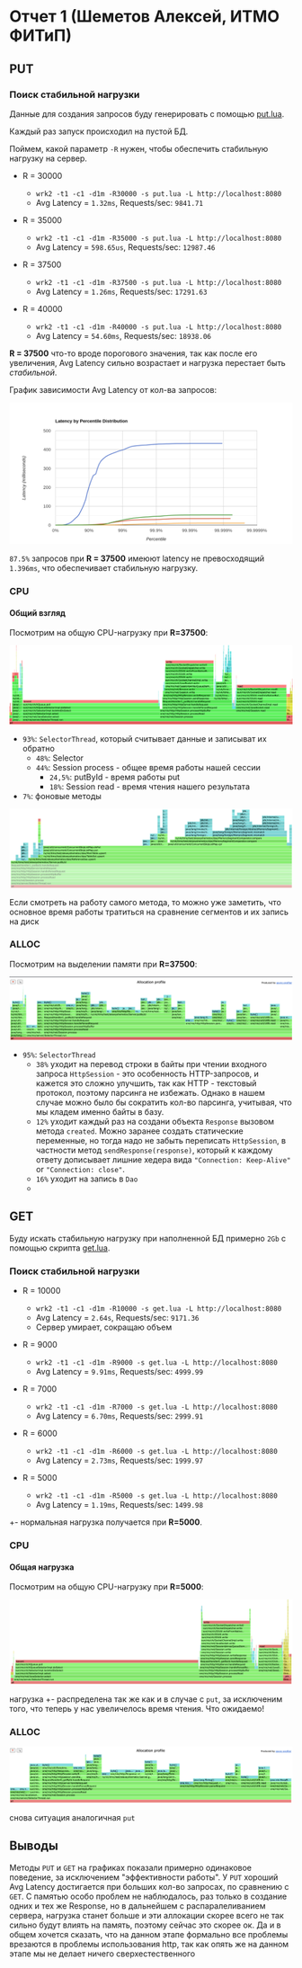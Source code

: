 # Отчет 1 (Шеметов Алексей, ИТМО ФИТиП)

## PUT

### Поиск стабильной нагрузки

Данные для создания запросов буду генерировать с помощью [put.lua](./wrk/put.lua).

Каждый раз запуск происходил на пустой БД.

Поймем, какой параметр `-R` нужен, чтобы обеспечить стабильную нагрузку на сервер.

- R = 30000
    - `wrk2 -t1 -c1 -d1m -R30000 -s put.lua -L http://localhost:8080`
    - Avg Latency = `1.32ms`, Requests/sec: `9841.71`

- R = 35000
    - `wrk2 -t1 -c1 -d1m -R35000 -s put.lua -L http://localhost:8080`
    - Avg Latency = `598.65us`, Requests/sec: `12987.46`

- R = 37500
    - `wrk2 -t1 -c1 -d1m -R37500 -s put.lua -L http://localhost:8080`
    - Avg Latency = `1.26ms`, Requests/sec: `17291.63`

- R = 40000
    - `wrk2 -t1 -c1 -d1m -R40000 -s put.lua -L http://localhost:8080`
    - Avg Latency = `54.60ms`, Requests/sec: `18938.06`


__R = 37500__ что-то вроде порогового значения, так как после его увеличения, Avg Latency сильно возрастает и нагрузка перестает быть _стабильной_.

График зависимости Avg Latency от кол-ва запросов:

![](./img/put-hist.png)

`87.5%` запросов при __R = 37500__ имеюют latency не превосходящий `1.396ms`, что обеспечивает стабильную нагрузку.

### CPU

#### Общий взгляд

Посмотрим на общую CPU-нагрузку при __R=37500__:

![](./img/cpu37500.png)

- `93%`: `SelectorThread`, который считывает данные и записыват их обратно
    - `48%`: Selector
    - `44%`: Session process - общее время работы нашей сессии
      - `24,5%`: putById - время работы put
      - `18%`: Session read - время чтения нашего результата
- `7%`: фоновые методы

![](./img/cpu_method.png)

Если смотреть на работу самого метода, то можно уже заметить, что основное время работы тратиться на сравнение сегментов и их запись на диск

### ALLOC

Посмотрим на выделении памяти при __R=37500__:

![](./img/allocate.png)

- `95%`: `SelectorThread`
    - `38%` уходит на перевод строки в байты при чтении входного запроса `HttpSession` - это особенность HTTP-запросов, и кажется это сложно улучшить, так как HTTP - текстовый протокол, поэтому парсинга не избежать. Однако в нашем случае можно было бы сократить кол-во парсинга, учитывая, что мы кладем именно байты в базу.
    - `12%` уходит каждый раз на создани объекта `Response` вызовом метода `created`. Можно заранее создать статические переменные, но тогда надо не забыть переписать `HttpSession`, в частности метод `sendResponse(response)`, который к каждому ответу дописывает лишние хедера вида `"Connection: Keep-Alive"` or `"Connection: close"`.
    - `16%` уходит на запись в `Dao`
    - 
## GET

Буду искать стабильную нагрузку при наполненной БД примерно `2Gb` с помощью скрипта [get.lua](./wrk/getu.lua).

### Поиск стабильной нагрузки

- R = 10000
    - `wrk2 -t1 -c1 -d1m -R10000 -s get.lua -L http://localhost:8080`
    - Avg Latency = `2.64s`, Requests/sec: `9171.36`
    - Сервер умирает, сокращаю объем

- R = 9000
    - `wrk2 -t1 -c1 -d1m -R9000 -s get.lua -L http://localhost:8080`
    - Avg Latency = `9.91ms`, Requests/sec: `4999.99`

- R = 7000
    - `wrk2 -t1 -c1 -d1m -R7000 -s get.lua -L http://localhost:8080`
    - Avg Latency = `6.70ms`, Requests/sec: `2999.91`

- R = 6000
    - `wrk2 -t1 -c1 -d1m -R6000 -s get.lua -L http://localhost:8080`
    - Avg Latency = `2.73ms`, Requests/sec: `1999.97`

- R = 5000
    - `wrk2 -t1 -c1 -d1m -R5000 -s get.lua -L http://localhost:8080`
    - Avg Latency = `1.19ms`, Requests/sec: `1499.98`

+- нормальная нагрузка получается при __R=5000__.

### CPU

#### Общая нагрузка

Посмотрим на общую CPU-нагрузку при __R=5000__:

![](./img/getcpu.png)

нагрузка +- распределена так же как и в случае с `put`, за исключеним того, что теперь у нас увеличелось время чтения. Что ожидаемо!

### ALLOC

![](./img/getalloc.png)

снова ситуация аналогичная `put`

## Выводы

Методы `PUT` и `GET` на графиках показали примерно одинаковое поведение, за исключением "эффективности работы". У `PUT` хороший Avg Latency 
достигается при больших кол-во запросах, по сравнению с `GET`. 
С памятью особо проблем не наблюдалось, раз только в создание одних и тех же Response, но в дальнейшем с распаралеливанием сервера, 
нагрузка станет больше и эти аллокации скорее всего не так сильно будут влиять на память, поэтому сейчас это скорее ок.
Да и в общем хочется сказать, что на данном этапе формально все проблемы врезаются в проблемы использования http, 
так как опять же на данном этапе мы не делает ничего сверхестественного